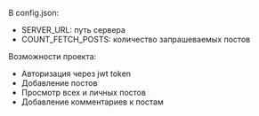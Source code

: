 В config.json:

- SERVER_URL: путь сервера
- COUNT_FETCH_POSTS: количество запрашеваемых постов

Возможности проекта:

- Авторизация через jwt token
- Добавление постов
- Просмотр всех и личных постов
- Добавление комментариев к постам
